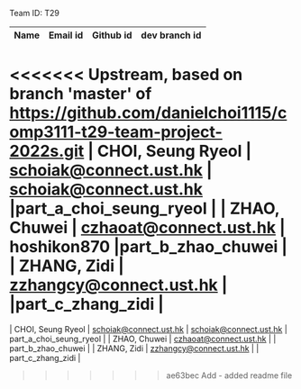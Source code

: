 
Team ID: T29

|        Name       |         Email id        |        Github id       |      dev branch id      |
|:-----------------:|:-----------------------:|:----------------------:|:-----------------------:|
<<<<<<< Upstream, based on branch 'master' of https://github.com/danielchoi1115/comp3111-t29-team-project-2022s.git
| CHOI, Seung Ryeol | schoiak@connect.ust.hk  | schoiak@connect.ust.hk |part_a_choi_seung_ryeol |
| ZHAO, Chuwei      | czhaoat@connect.ust.hk  | hoshikon870            |part_b_zhao_chuwei  |
| ZHANG, Zidi       | zzhangcy@connect.ust.hk |                        |part_c_zhang_zidi   |
=======
| CHOI, Seung Ryeol | schoiak@connect.ust.hk  | schoiak@connect.ust.hk | part_a_choi_seung_ryeol |
| ZHAO, Chuwei      | czhaoat@connect.ust.hk  |                        | part_b_zhao_chuwei      |
| ZHANG, Zidi       | zzhangcy@connect.ust.hk |                        | part_c_zhang_zidi       |
>>>>>>> ae63bec Add - added readme file
